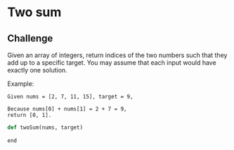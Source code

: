 # Two sum                                                                       

## Challenge
Given an array of integers, return indices of the two numbers such that they add up to a specific target. You may assume that each input would have exactly one solution.

Example:

```text
Given nums = [2, 7, 11, 15], target = 9,

Because nums[0] + nums[1] = 2 + 7 = 9,
return [0, 1].
```
                                                       
```python
def twoSum(nums, target)
  
end
```
